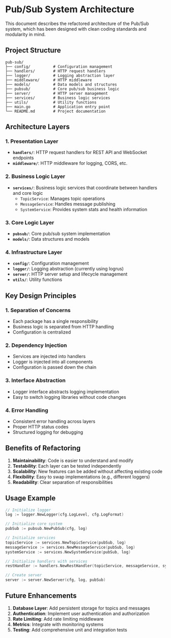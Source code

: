 # Pub/Sub System Architecture

This document describes the refactored architecture of the Pub/Sub system, which has been designed with clean coding standards and modularity in mind.

## Project Structure

```
pub-sub/
├── config/          # Configuration management
├── handlers/        # HTTP request handlers
├── logger/          # Logging abstraction layer
├── middleware/      # HTTP middleware
├── models/          # Data models and structures
├── pubsub/          # Core pub/sub business logic
├── server/          # HTTP server management
├── services/        # Business logic services
├── utils/           # Utility functions
├── main.go          # Application entry point
└── README.md        # Project documentation
```

## Architecture Layers

### 1. Presentation Layer
- **`handlers/`**: HTTP request handlers for REST API and WebSocket endpoints
- **`middleware/`**: HTTP middleware for logging, CORS, etc.

### 2. Business Logic Layer
- **`services/`**: Business logic services that coordinate between handlers and core logic
  - `TopicService`: Manages topic operations
  - `MessageService`: Handles message publishing
  - `SystemService`: Provides system stats and health information

### 3. Core Logic Layer
- **`pubsub/`**: Core pub/sub system implementation
- **`models/`**: Data structures and models

### 4. Infrastructure Layer
- **`config/`**: Configuration management
- **`logger/`**: Logging abstraction (currently using logrus)
- **`server/`**: HTTP server setup and lifecycle management
- **`utils/`**: Utility functions

## Key Design Principles

### 1. Separation of Concerns
- Each package has a single responsibility
- Business logic is separated from HTTP handling
- Configuration is centralized

### 2. Dependency Injection
- Services are injected into handlers
- Logger is injected into all components
- Configuration is passed down the chain

### 3. Interface Abstraction
- Logger interface abstracts logging implementation
- Easy to switch logging libraries without code changes

### 4. Error Handling
- Consistent error handling across layers
- Proper HTTP status codes
- Structured logging for debugging

## Benefits of Refactoring

1. **Maintainability**: Code is easier to understand and modify
2. **Testability**: Each layer can be tested independently
3. **Scalability**: New features can be added without affecting existing code
4. **Flexibility**: Easy to swap implementations (e.g., different loggers)
5. **Readability**: Clear separation of responsibilities

## Usage Example

```go
// Initialize logger
log := logger.NewLogger(cfg.LogLevel, cfg.LogFormat)

// Initialize core system
pubSub := pubsub.NewPubSub(cfg, log)

// Initialize services
topicService := services.NewTopicService(pubSub, log)
messageService := services.NewMessageService(pubSub, log)
systemService := services.NewSystemService(pubSub, log)

// Initialize handlers with services
restHandler := handlers.NewRestHandler(topicService, messageService, systemService, log)

// Create server
server := server.NewServer(cfg, log, pubSub)
```

## Future Enhancements

1. **Database Layer**: Add persistent storage for topics and messages
2. **Authentication**: Implement user authentication and authorization
3. **Rate Limiting**: Add rate limiting middleware
4. **Metrics**: Integrate with monitoring systems
5. **Testing**: Add comprehensive unit and integration tests
